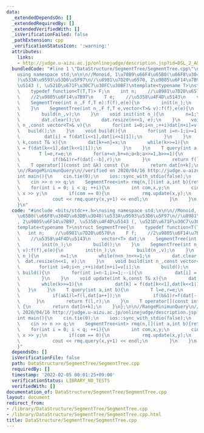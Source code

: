 ```yaml
---
data:
  _extendedDependsOn: []
  _extendedRequiredBy: []
  _extendedVerifiedWith: []
  _isVerificationFailed: false
  _pathExtension: cpp
  _verificationStatusIcon: ':warning:'
  attributes:
    links:
    - http://judge.u-aizu.ac.jp/onlinejudge/description.jsp?id=DSL_2_A&lang=jp
  bundledCode: "#line 1 \"DataStructure/SegmentTree/SegmentTree.cpp\"\n#include <bits/stdc++.h>\n\
    using namespace std;\n\n\n//Monoid, 1\u70B9\u66F4\u65B0(\u66F8\u304D\u63DB\u3048\
    )\u533A\u9593\u53D6\u5F97\n//\u8981\u7D20\u6570, 2\u9805\u6F14\u7B97, \u5358\u4F4D\
    \u5143 (, \u521D\u671F\u30C7\u30FC\u30BF)\ntemplate<typename T>\nstruct SegmentTree{\n\
    \    typedef function<T(T,T)> F;\n    int n;    //\u8981\u7D20\u6570\n    F f;\
    \    //2\u9805\u6F14\u7B97\n    T e;    //\u5358\u4F4D\u5143\n    vector<T> dat;\n\
    \    SegmentTree(int n_,F f,T e):f(f),e(e){\n        init(n_);\n        build();\n\
    \    }\n    SegmentTree(int n_,F f,T e,vector<T>& v):f(f),e(e){\n        init(n_);\n\
    \        build(n_,v);\n    }\n    void init(int n_){\n        n=1;\n        while(n<n_)n<<=1;\n\
    \        dat.clear();\n        dat.resize(n<<1, e);\n    }\n    void build(int\
    \ n_,const vector<T>& v){\n        for(int i=0;i<n_;++i)dat[n+i]=v[i];\n     \
    \   build();\n    }\n    void build(){\n        for(int i=n-1;i>=1;--i){\n   \
    \         dat[i] = f(dat[i<<1],dat[i<<1|1]);\n        }\n    }\n    void update(int\
    \ k,const T& x){\n        dat[k+=n]=x;\n        while(k>>=1){\n            dat[k]\
    \ = f(dat[k<<1],dat[k<<1|1]);\n        }\n    }\n    T query(int a,int b){\n \
    \       T l=e,r=e;\n        for(a+=n,b+=n;a<b;a>>=1,b>>=1){\n            if(a&1)l=f(l,dat[a++]);\n\
    \            if(b&1)r=f(dat[--b],r);\n        }\n        return f(l,r);\n    }\n\
    \    T operator[](const int &k) const {\n        return dat[n+k];\n    }\n};\n\
    \n//RangeMinimunQuery\n//verified on 2020/04/16 http://judge.u-aizu.ac.jp/onlinejudge/description.jsp?id=DSL_2_A&lang=jp\n\
    int main(){\n    cin.tie(0);\n    ios::sync_with_stdio(false);\n    int n,q;\n\
    \    cin >> n >> q;\n    SegmentTree<int> rmq(n,[](int a,int b){return min(a,b);},INT_MAX);\n\
    \    for(int i = 0; i < q; ++i){\n        int com,x,y;\n        cin >> com >>\
    \ x >> y;\n        if(com == 0){\n            rmq.update(x,y);\n        }else{\n\
    \            cout << rmq.query(x,y+1) << endl;\n        }\n    }\n    return 0;\n\
    }\n"
  code: "#include <bits/stdc++.h>\nusing namespace std;\n\n\n//Monoid, 1\u70B9\u66F4\
    \u65B0(\u66F8\u304D\u63DB\u3048)\u533A\u9593\u53D6\u5F97\n//\u8981\u7D20\u6570\
    , 2\u9805\u6F14\u7B97, \u5358\u4F4D\u5143 (, \u521D\u671F\u30C7\u30FC\u30BF)\n\
    template<typename T>\nstruct SegmentTree{\n    typedef function<T(T,T)> F;\n \
    \   int n;    //\u8981\u7D20\u6570\n    F f;    //2\u9805\u6F14\u7B97\n    T e;\
    \    //\u5358\u4F4D\u5143\n    vector<T> dat;\n    SegmentTree(int n_,F f,T e):f(f),e(e){\n\
    \        init(n_);\n        build();\n    }\n    SegmentTree(int n_,F f,T e,vector<T>&\
    \ v):f(f),e(e){\n        init(n_);\n        build(n_,v);\n    }\n    void init(int\
    \ n_){\n        n=1;\n        while(n<n_)n<<=1;\n        dat.clear();\n      \
    \  dat.resize(n<<1, e);\n    }\n    void build(int n_,const vector<T>& v){\n \
    \       for(int i=0;i<n_;++i)dat[n+i]=v[i];\n        build();\n    }\n    void\
    \ build(){\n        for(int i=n-1;i>=1;--i){\n            dat[i] = f(dat[i<<1],dat[i<<1|1]);\n\
    \        }\n    }\n    void update(int k,const T& x){\n        dat[k+=n]=x;\n\
    \        while(k>>=1){\n            dat[k] = f(dat[k<<1],dat[k<<1|1]);\n     \
    \   }\n    }\n    T query(int a,int b){\n        T l=e,r=e;\n        for(a+=n,b+=n;a<b;a>>=1,b>>=1){\n\
    \            if(a&1)l=f(l,dat[a++]);\n            if(b&1)r=f(dat[--b],r);\n  \
    \      }\n        return f(l,r);\n    }\n    T operator[](const int &k) const\
    \ {\n        return dat[n+k];\n    }\n};\n\n//RangeMinimunQuery\n//verified on\
    \ 2020/04/16 http://judge.u-aizu.ac.jp/onlinejudge/description.jsp?id=DSL_2_A&lang=jp\n\
    int main(){\n    cin.tie(0);\n    ios::sync_with_stdio(false);\n    int n,q;\n\
    \    cin >> n >> q;\n    SegmentTree<int> rmq(n,[](int a,int b){return min(a,b);},INT_MAX);\n\
    \    for(int i = 0; i < q; ++i){\n        int com,x,y;\n        cin >> com >>\
    \ x >> y;\n        if(com == 0){\n            rmq.update(x,y);\n        }else{\n\
    \            cout << rmq.query(x,y+1) << endl;\n        }\n    }\n    return 0;\n\
    }"
  dependsOn: []
  isVerificationFile: false
  path: DataStructure/SegmentTree/SegmentTree.cpp
  requiredBy: []
  timestamp: '2022-02-05 00:01:25+09:00'
  verificationStatus: LIBRARY_NO_TESTS
  verifiedWith: []
documentation_of: DataStructure/SegmentTree/SegmentTree.cpp
layout: document
redirect_from:
- /library/DataStructure/SegmentTree/SegmentTree.cpp
- /library/DataStructure/SegmentTree/SegmentTree.cpp.html
title: DataStructure/SegmentTree/SegmentTree.cpp
---
```

